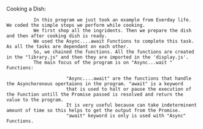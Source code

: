 Cooking a Dish: 
              
              In this program we just took an example from Everday life. We coded the simple steps we perform while cooking. 
              We first shop all the ingridents. Then we prepare the dish and then after cooking dish is ready. 
              We used the Async....await Functions to complete this task. As all the tasks are dependant on each other. 
              So, we chained the functions. All the functions are created in the "library.js" and then they are imported in the 'display.js'. 
              The main focus of the program is on "Async...wait " Functions:
                
                          "Async....await" are the functions that handle the Asynchoronous opertaions in the program. "await" is a keyword
                          that is used to halt or pause the execution of the Function untill the Promise passed is resolved and return the value to the program. 
                          It is very useful because can take indeterminent amount of time so this helps to get the output from the Promise.
                          "await" keyword is only is used with "Async" Functions. 
                    
                    
